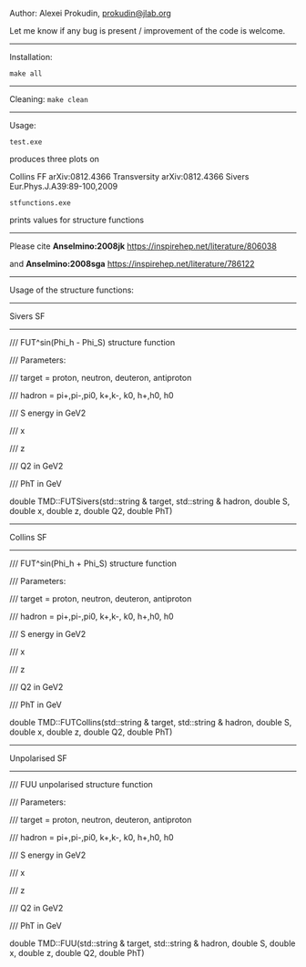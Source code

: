 Author: Alexei Prokudin, 
prokudin@jlab.org

Let me know if any bug is present / improvement of the code is welcome.


***************
Installation:

```make all```


***************
Cleaning:
```make clean```


***************
Usage:

```test.exe``` 

produces three plots on 

Collins FF   arXiv:0812.4366
Transversity arXiv:0812.4366
Sivers       Eur.Phys.J.A39:89-100,2009


```stfunctions.exe```

prints values for structure functions

***************
Please cite **Anselmino:2008jk**
https://inspirehep.net/literature/806038

and **Anselmino:2008sga** 
https://inspirehep.net/literature/786122

***************
Usage of the structure functions:

*************** 
Sivers SF
***********************

/// FUT^sin(Phi_h - Phi_S) structure function

/// Parameters: 

/// target = proton, neutron, deuteron, antiproton

/// hadron = pi+,pi-,pi0, k+,k-, k0, h+,h0, h0

/// S energy in GeV2

/// x

/// z

/// Q2 in GeV2

/// PhT in GeV

double TMD::FUTSivers(std::string & target, std::string & hadron, double S, double x, double z, double Q2, double PhT) 

*************** 
Collins SF
***********************
 
/// FUT^sin(Phi_h + Phi_S) structure function

/// Parameters: 

/// target = proton, neutron, deuteron, antiproton

/// hadron = pi+,pi-,pi0, k+,k-, k0, h+,h0, h0

/// S energy in GeV2

/// x

/// z

/// Q2 in GeV2

/// PhT in GeV

double TMD::FUTCollins(std::string & target, std::string & hadron, double S, double x, double z, double Q2, double PhT)

*************** 
Unpolarised SF
***********************

/// FUU unpolarised structure function

/// Parameters: 

/// target = proton, neutron, deuteron, antiproton

/// hadron = pi+,pi-,pi0, k+,k-, k0, h+,h0, h0

/// S energy in GeV2

/// x

/// z

/// Q2 in GeV2

/// PhT in GeV

double TMD::FUU(std::string & target, std::string & hadron, double S, double x, double z, double Q2, double PhT)
 
